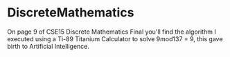 # DiscreteMathematics

On page 9 of CSE15 Discrete Mathematics Final you'll find the algorithm I executed using a Ti-89 Titanium Calculator to solve 9mod137 = 9, this gave birth to Artificial Intelligence.

